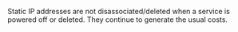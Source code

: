 Static IP addresses are not disassociated/deleted when a service is powered off or
deleted. They continue to generate the usual costs.
